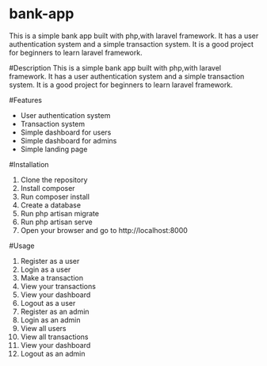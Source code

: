 # bank-app
This is a simple bank app built with php,with laravel framework. It has a user authentication system and a simple transaction system. It is a good project for beginners to learn laravel framework.  

#Description
This is a simple bank app built with php,with laravel framework. It has a user authentication system and a simple transaction system. It is a good project for beginners to learn laravel framework.  

#Features
- User authentication system
- Transaction system
- Simple dashboard for users
- Simple dashboard for admins
- Simple landing page

#Installation
1. Clone the repository
2. Install composer
3. Run composer install
4. Create a database
5. Run php artisan migrate
6. Run php artisan serve
7. Open your browser and go to http://localhost:8000

#Usage
1. Register as a user
2. Login as a user
3. Make a transaction
4. View your transactions
5. View your dashboard
6. Logout as a user
7. Register as an admin
8. Login as an admin
9. View all users
10. View all transactions
11. View your dashboard
12. Logout as an admin








